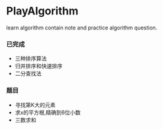 # PlayAlgorithm
learn algorithm contain note and practice algorithm question.

### 已完成
- 三种排序算法
- 归并排序和快速排序
- 二分查找法

### 题目
- 寻找第K大的元素
- 求x的平方根,精确到6位小数
- 三数求和